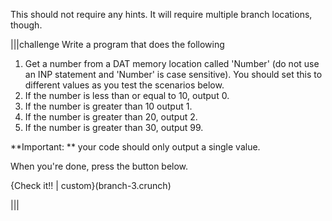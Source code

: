This should not require any hints. It will require multiple branch locations, though.

|||challenge
Write a program that does the following

1. Get a number from a DAT memory location called 'Number' (do not use an INP statement and 'Number' is case sensitive). You should set this to different values as you test the scenarios below.
1. If the number is less than or equal to 10, output 0.
1. If the number is greater than 10 output 1.
1. If the number is greater than 20, output 2.
1. If the number is greater than 30, output 99.

**Important: ** your code should only output a single value.

When you're done, press the button below.

{Check it!! | custom}(branch-3.crunch)

|||
